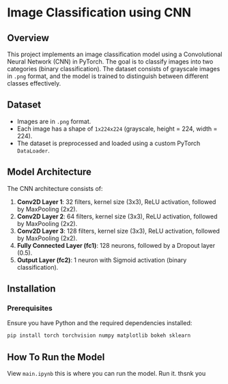 # Image Classification using CNN

## Overview
This project implements an image classification model using a Convolutional Neural Network (CNN) in PyTorch. The goal is to classify images into two categories (binary classification). The dataset consists of grayscale images in `.png` format, and the model is trained to distinguish between different classes effectively.

## Dataset
- Images are in `.png` format.
- Each image has a shape of `1x224x224` (grayscale, height = 224, width = 224).
- The dataset is preprocessed and loaded using a custom PyTorch `DataLoader`.

## Model Architecture
The CNN architecture consists of:
1. **Conv2D Layer 1**: 32 filters, kernel size (3x3), ReLU activation, followed by MaxPooling (2x2).
2. **Conv2D Layer 2**: 64 filters, kernel size (3x3), ReLU activation, followed by MaxPooling (2x2).
3. **Conv2D Layer 3**: 128 filters, kernel size (3x3), ReLU activation, followed by MaxPooling (2x2).
4. **Fully Connected Layer (fc1)**: 128 neurons, followed by a Dropout layer (0.5).
5. **Output Layer (fc2)**: 1 neuron with Sigmoid activation (binary classification).

## Installation
### Prerequisites
Ensure you have Python and the required dependencies installed:
```bash
pip install torch torchvision numpy matplotlib bokeh sklearn
```
## How To Run the Model 
View `main.ipynb` this is where you can run the model. Run it. thsnk you 
